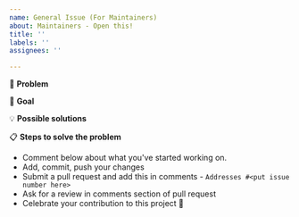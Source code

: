 ```yaml
---
name: General Issue (For Maintainers)
about: Maintainers - Open this!
title: ''
labels: ''
assignees: ''

---
```


🐞 **Problem**


🎯 **Goal**

<!--- Why is this change important to you? How would you use it? -->
<!--- How can it benefit other users? -->

💡 **Possible solutions**

<!--- Not obligatory, but suggest an idea for implementing addition or change -->

📋  **Steps to solve the problem**

 * Comment below about what you've started working on.
 * Add, commit, push your changes
 * Submit a pull request and add this in comments - `Addresses #<put issue number here>`
 * Ask for a review in comments section of pull request
 * Celebrate your contribution to this project 🎉
